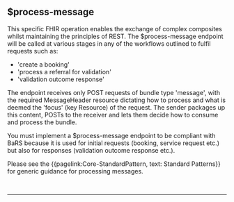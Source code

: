 ## $process-message 

This specific FHIR operation enables the exchange of complex composites whilst maintaining the principles of REST. The $process-message endpoint will be called at various stages in any of the workflows outlined to fulfil requests such as:

- 'create a booking'
- 'process a referral for validation' 
- 'validation outcome response'

The endpoint receives only POST requests of bundle type 'message', with the required MessageHeader resource dictating how to process and what is deemed the 'focus' (key Resource) of the request. The sender packages up this content, POSTs to the receiver and lets them decide how to consume and process the bundle. 

You must implement a $process-message endpoint to be compliant with BaRS because it is used for initial requests (booking, service request etc.) but also for responses (validation outcome response etc.).

Please see the {{pagelink:Core-StandardPattern, text: Standard Patterns}} for generic guidance for processing messages.

<br>
<hr> 